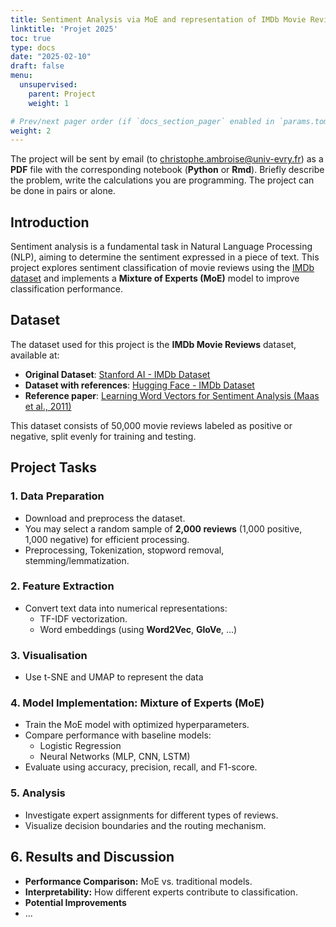 ```yaml
---
title: Sentiment Analysis via MoE and representation of IMDb Movie Reviews
linktitle: 'Projet 2025'
toc: true
type: docs
date: "2025-02-10"
draft: false
menu:
  unsupervised:
    parent: Project
    weight: 1

# Prev/next pager order (if `docs_section_pager` enabled in `params.toml`)
weight: 2
---
```



The project will be sent by email (to [christophe.ambroise@univ-evry.fr](mailto:christophe.ambroise@univ-evry.fr)) as a **PDF** file with the corresponding notebook (**Python** or **Rmd**). Briefly describe the problem, write the calculations you are programming. The project can be done in pairs or alone.


## Introduction

Sentiment analysis is a fundamental task in Natural Language Processing (NLP), aiming to determine the sentiment expressed in a piece of text. This project explores sentiment classification of movie reviews using the [IMDb dataset](https://ai.stanford.edu/~amaas/data/sentiment/) and implements a **Mixture of Experts (MoE)** model to improve classification performance.

## Dataset

The dataset used for this project is the **IMDb Movie Reviews** dataset, available at:

- **Original Dataset**: [Stanford AI - IMDb Dataset](https://ai.stanford.edu/~amaas/data/sentiment/)
- **Dataset with references**: [Hugging Face - IMDb Dataset](https://huggingface.co/datasets/stanfordnlp/imdb)
- **Reference paper**: [Learning Word Vectors for Sentiment Analysis (Maas et al., 2011)](https://aclanthology.org/P11-1015.pdf)

This dataset consists of 50,000 movie reviews labeled as positive or negative, split evenly for training and testing.

## Project Tasks

### 1. Data Preparation

- Download and preprocess the dataset.
- You may select a random sample of **2,000 reviews** (1,000 positive, 1,000 negative) for efficient processing.
- Preprocessing, Tokenization, stopword removal, stemming/lemmatization.

### 2. Feature Extraction

- Convert text data into numerical representations:
  - TF-IDF vectorization.
  - Word embeddings (using **Word2Vec**,  **GloVe**, ...)

### 3. Visualisation

-  Use t-SNE and UMAP  to represent the data 

### 4. Model Implementation: Mixture of Experts (MoE)


- Train the MoE model with optimized hyperparameters.
- Compare performance with baseline models:
  - Logistic Regression
  - Neural Networks (MLP, CNN, LSTM)
- Evaluate using accuracy, precision, recall, and F1-score.

### 5. Analysis 

- Investigate expert assignments for different types of reviews.
- Visualize decision boundaries and the routing mechanism.

## 6. Results and Discussion

- **Performance Comparison:** MoE vs. traditional models.
- **Interpretability:** How different experts contribute to classification.
- **Potential Improvements** 
- ...







